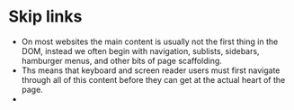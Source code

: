 # Skip links

- On most websites the main content is usually not the first thing in the DOM, instead we often begin with navigation, sublists, sidebars, hamburger menus, and other bits of page scaffolding.
- Ths means that keyboard and screen reader users must first navigate through all of this content before they can get at the actual heart of the page.
- ​

